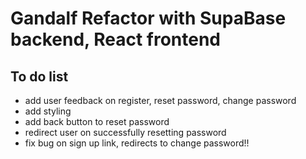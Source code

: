 # Gandalf Refactor with SupaBase backend, React frontend

## To do list
- add user feedback on register, reset password, change password 
- add styling
- add back button to reset password
- redirect user on successfully resetting password
- fix bug on sign up link, redirects to change password!!